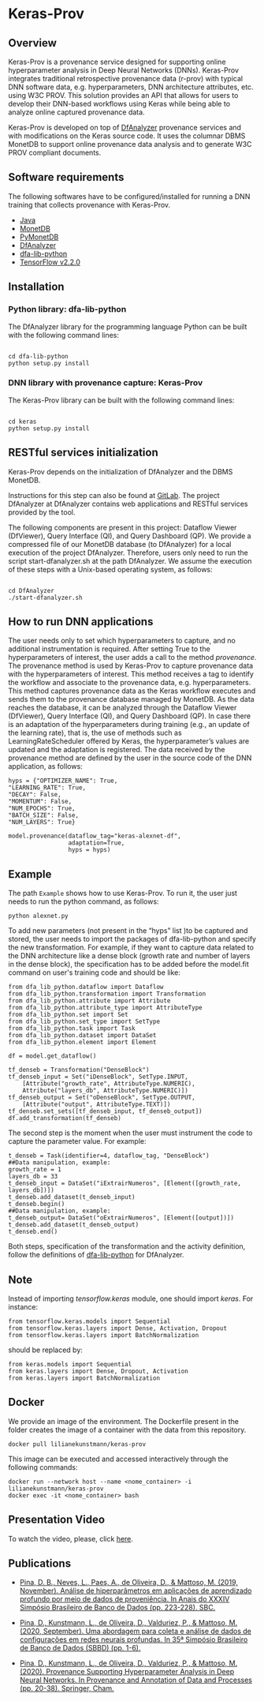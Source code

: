 # Keras-Prov

## Overview

Keras-Prov is a provenance service designed for supporting online hyperparameter analysis in Deep Neural Networks (DNNs). Keras-Prov integrates traditional retrospective provenance data (r-prov) with typical DNN software data, e.g. hyperparameters, DNN architecture attributes, etc. using W3C PROV. This solution provides an API that allows for users to develop their DNN-based workflows using Keras while being able to analyze online captured provenance data.

Keras-Prov is developed on top of [DfAnalyzer](https://gitlab.com/ssvitor/dataflow_analyzer) provenance services and with modifications on the Keras source code. It uses the columnar DBMS MonetDB to support online provenance data analysis and to generate W3C PROV compliant documents.

## Software requirements

The following softwares have to be configured/installed for running a DNN training that collects provenance with Keras-Prov.

* [Java](https://java.com/pt-BR/)
* [MonetDB](http://www.monetdb.org/Documentation/UserGuide/Tutorial)
* [PyMonetDB](https://pymonetdb.readthedocs.io/en/latest/index.html)
* [DfAnalyzer](https://github.com/dbpina/keras-prov/tree/main/DfAnalyzer)
* [dfa-lib-python](https://github.com/dbpina/keras-prov/tree/main/dfa-lib-python/) 
* [TensorFlow v2.2.0](https://www.tensorflow.org/)

## Installation

<!---### RESTful services -->


###  Python library: dfa-lib-python

The DfAnalyzer library for the programming language Python can be built with the following command lines:

```

cd dfa-lib-python
python setup.py install

```
###  DNN library with provenance capture: Keras-Prov

The Keras-Prov library can be built with the following command lines:

```

cd keras
python setup.py install

```

## RESTful services initialization

Keras-Prov depends on the initialization of DfAnalyzer and the DBMS MonetDB.

Instructions for this step can also be found at [GitLab](https://gitlab.com/ssvitor/dataflow_analyzer). The project DfAnalyzer at DfAnalyzer contains web applications and RESTful services provided by the tool. 

The following components are present in this project: Dataflow Viewer (DfViewer), Query Interface (QI), and Query Dashboard (QP). We provide a compressed file of our MonetDB database (to DfAnalyzer) for a local execution of the project DfAnalyzer. Therefore, users only need to run the script start-dfanalyzer.sh at the path DfAnalyzer. We assume the execution of these steps with a Unix-based operating system, as follows:

```

cd DfAnalyzer
./start-dfanalyzer.sh

```


## How to run DNN applications

The user needs only to set which hyperparameters to capture, and no additional instrumentation is required. After setting True to the hyperparameters of interest, the user adds a call to the method *provenance*. The provenance method is used by Keras-Prov to capture provenance data with the hyperparameters of interest. This method receives a tag to identify the workflow and associate to the provenance data, e.g. hyperparameters. This method captures provenance data as the Keras workflow executes and sends them to the provenance database managed by MonetDB. As the data reaches the database, it can be analyzed through the Dataflow Viewer (DfViewer), Query Interface (QI), and Query Dashboard (QP). In case there is an adaptation of the hyperparameters during training (e.g., an update of the learning rate), that is, the use of methods such as LearningRateScheduler offered by Keras, the hyperparameter’s values are updated and the adaptation is registered. The data received by the provenance method are defined by the user in the source code of the DNN application, as follows:

```
hyps = {"OPTIMIZER_NAME": True,
"LEARNING_RATE": True,
"DECAY": False,
"MOMENTUM": False,
"NUM_EPOCHS": True,
"BATCH_SIZE": False,
"NUM_LAYERS": True}

model.provenance(dataflow_tag="keras-alexnet-df",
                 adaptation=True,
                 hyps = hyps)
```

## Example

The path `Example` shows how to use Keras-Prov. To run it, the user just needs to run the python command, as follows: 

```
python alexnet.py
```

To add new parameters (not present in the “hyps” list )to be captured and stored, the user needs to import the packages of dfa-lib-python and specify the new transformation. For example, if they want to capture data related to the DNN architecture like a dense block (growth rate and number of layers in the dense block), the specification has to be added before the model.fit command on user's training code and should be like:

```
from dfa_lib_python.dataflow import Dataflow
from dfa_lib_python.transformation import Transformation
from dfa_lib_python.attribute import Attribute
from dfa_lib_python.attribute_type import AttributeType
from dfa_lib_python.set import Set
from dfa_lib_python.set_type import SetType
from dfa_lib_python.task import Task
from dfa_lib_python.dataset import DataSet
from dfa_lib_python.element import Element

df = model.get_dataflow()

tf_denseb = Transformation("DenseBlock")
tf_denseb_input = Set("iDenseBlock", SetType.INPUT, 
    [Attribute("growth_rate", AttributeType.NUMERIC), 
    Attribute("layers_db", AttributeType.NUMERIC)])
tf_denseb_output = Set("oDenseBlock", SetType.OUTPUT, 
    [Attribute("output", AttributeType.TEXT)])
tf_denseb.set_sets([tf_denseb_input, tf_denseb_output])
df.add_transformation(tf_denseb) 
```

The second step is the moment when the user must instrument the code to capture the parameter value. For example:

```
t_denseb = Task(identifier=4, dataflow_tag, "DenseBlock")
##Data manipulation, example:
growth_rate = 1
layers_db = 33
t_denseb_input = DataSet("iExtrairNumeros", [Element([growth_rate, layers_db])])
t_denseb.add_dataset(t_denseb_input)
t_denseb.begin()
##Data manipulation, example:
t_denseb_output= DataSet("oExtrairNumeros", [Element([output])])
t_denseb.add_dataset(t_denseb_output)
t_denseb.end()
```

Both steps, specification of the transformation and the activity definition, follow the definitions of [dfa-lib-python](http://monografias.poli.ufrj.br/monografias/monopoli10026387.pdf) for DfAnalyzer.

## Note

Instead of importing *tensorflow.keras* module, one should import *keras*. For instance:

```
from tensorflow.keras.models import Sequential
from tensorflow.keras.layers import Dense, Activation, Dropout
from tensorflow.keras.layers import BatchNormalization
```

should be replaced by:


```
from keras.models import Sequential
from keras.layers import Dense, Dropout, Activation
from keras.layers import BatchNormalization
```

## Docker
We provide an image of the environment. The Dockerfile present in the folder creates the image of a container with the data from this repository. 

```
docker pull lilianekunstmann/keras-prov
```

This image can be executed and accessed interactively through the following commands:

```
docker run --network host --name <nome_container> -i lilianekunstmann/keras-prov
docker exec -it <nome_container> bash
```

## Presentation Video

To watch the video, please, click [here](https://www.youtube.com/watch?v=QOZY2CQfXJ8).

## Publications

* [Pina, D. B., Neves, L., Paes, A., de Oliveira, D., & Mattoso, M. (2019, November). Análise de hiperparâmetros em aplicações de aprendizado profundo por meio de dados de proveniência. In Anais do XXXIV Simpósio Brasileiro de Banco de Dados (pp. 223-228). SBC.](https://sol.sbc.org.br/index.php/sbbd/article/view/8827)

* [Pina, D., Kunstmann, L., de Oliveira, D., Valduriez, P., & Mattoso, M. (2020, September). Uma abordagem para coleta e análise de dados de configurações em redes neurais profundas. In 35ª Simpósio Brasileiro de Banco de Dados (SBBD) (pp. 1-6).](https://hal-lirmm.ccsd.cnrs.fr/lirmm-02969506/)

* [Pina, D., Kunstmann, L., de Oliveira, D., Valduriez, P., & Mattoso, M. (2020). Provenance Supporting Hyperparameter Analysis in Deep Neural Networks. In Provenance and Annotation of Data and Processes (pp. 20-38). Springer, Cham.](https://link.springer.com/chapter/10.1007/978-3-030-80960-7_2)

